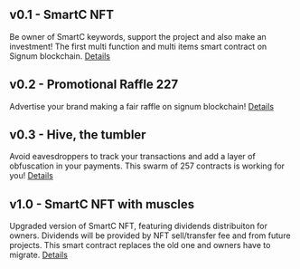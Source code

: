 ## v0.1 - SmartC NFT
Be owner of SmartC keywords, support the project and also make an investment! The first multi function and multi items smart contract on Signum blockchain. [Details](./v0.1_SmartC_NFT.md)

## v0.2 - Promotional Raffle 227
Advertise your brand making a fair raffle on signum blockchain! [Details](./v0.2_PromotionalRaffle227.md)

## v0.3 - Hive, the tumbler
Avoid eavesdroppers to track your transactions and add a layer of obfuscation in your payments. This swarm of 257 contracts is working for you! [Details](./v0.3_Hive_The_Tumbler.md)

## v1.0 - SmartC NFT with muscles
Upgraded version of SmartC NFT, featuring dividends distribuiton for owners. Dividends will be provided by NFT sell/transfer fee and from future projects. This smart contract replaces the old one and owners have to migrate. [Details](./v1.0_SmartC_NFT.md)

